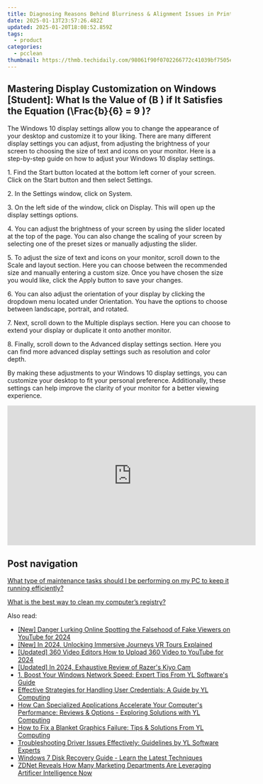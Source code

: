 ```yaml
---
title: Diagnosing Reasons Behind Blurriness & Alignment Issues in Printed Document Scans - Expert Advice by YL Software
date: 2025-01-13T23:57:26.482Z
updated: 2025-01-20T18:08:52.859Z
tags:
  - product
categories:
  - pcclean
thumbnail: https://thmb.techidaily.com/98061f90f0702266772c41039bf7505ea26afb88709675b4845f86d9c07123c1.jpg
---
```


## Mastering Display Customization on Windows [Student]: What Is the Value of \(B \) if It Satisfies the Equation \(\Frac{b}{6} = 9 \)?

The Windows 10 display settings allow you to change the appearance of your desktop and customize it to your liking. There are many different display settings you can adjust, from adjusting the brightness of your screen to choosing the size of text and icons on your monitor. Here is a step-by-step guide on how to adjust your Windows 10 display settings. 

1\. Find the Start button located at the bottom left corner of your screen. Click on the Start button and then select Settings.

2\. In the Settings window, click on System.

3\. On the left side of the window, click on Display. This will open up the display settings options. 

4\. You can adjust the brightness of your screen by using the slider located at the top of the page. You can also change the scaling of your screen by selecting one of the preset sizes or manually adjusting the slider.

5\. To adjust the size of text and icons on your monitor, scroll down to the Scale and layout section. Here you can choose between the recommended size and manually entering a custom size. Once you have chosen the size you would like, click the Apply button to save your changes.

6\. You can also adjust the orientation of your display by clicking the dropdown menu located under Orientation. You have the options to choose between landscape, portrait, and rotated.

7\. Next, scroll down to the Multiple displays section. Here you can choose to extend your display or duplicate it onto another monitor.

8\. Finally, scroll down to the Advanced display settings section. Here you can find more advanced display settings such as resolution and color depth. 

By making these adjustments to your Windows 10 display settings, you can customize your desktop to fit your personal preference. Additionally, these settings can help improve the clarity of your monitor for a better viewing experience.

<!-- affiliate ads begin -->
<iframe width="560" height="315" src="https://www.youtube.com/embed/58KlTPHv8dU?si=7ICagyNgrao7OkVO" title="YouTube video player" frameborder="0" allow="accelerometer; autoplay; clipboard-write; encrypted-media; gyroscope; picture-in-picture; web-share" referrerpolicy="strict-origin-when-cross-origin" allowfullscreen></iframe>
<!-- affiliate ads end -->

## Post navigation

[What type of maintenance tasks should I be performing on my PC to keep it running efficiently?](https://tools.techidaily.com/pcclean/products/)

[What is the best way to clean my computer’s registry?](https://tools.techidaily.com/pcclean/products/)

<ins class="adsbygoogle"
     style="display:block"
     data-ad-format="autorelaxed"
     data-ad-client="ca-pub-7571918770474297"
     data-ad-slot="1223367746"></ins>

<ins class="adsbygoogle"
     style="display:block"
     data-ad-client="ca-pub-7571918770474297"
     data-ad-slot="8358498916"
     data-ad-format="auto"
     data-full-width-responsive="true"></ins>

<span class="atpl-alsoreadstyle">Also read:</span>
<div><ul>
<li><a href="https://facebook-video-share.techidaily.com/new-danger-lurking-online-spotting-the-falsehood-of-fake-viewers-on-youtube-for-2024/"><u>[New] Danger Lurking Online Spotting the Falsehood of Fake Viewers on YouTube for 2024</u></a></li>
<li><a href="https://fox-hovers.techidaily.com/new-in-2024-unlocking-immersive-journeys-vr-tours-explained/"><u>[New] In 2024, Unlocking Immersive Journeys VR Tours Explained</u></a></li>
<li><a href="https://facebook-video-footage.techidaily.com/updated-360-video-editors-how-to-upload-360-video-to-youtube-for-2024/"><u>[Updated] 360 Video Editors How to Upload 360 Video to YouTube for 2024</u></a></li>
<li><a href="https://screen-capture.techidaily.com/updated-in-2024-exhaustive-review-of-razers-kiyo-cam/"><u>[Updated] In 2024, Exhaustive Review of Razer's Kiyo Cam</u></a></li>
<li><a href="https://win-hot.techidaily.com/1-boost-your-windows-network-speed-expert-tips-from-yl-softwares-guide/"><u>1. Boost Your Windows Network Speed: Expert Tips From YL Software's Guide</u></a></li>
<li><a href="https://win-hot.techidaily.com/effective-strategies-for-handling-user-credentials-a-guide-by-yl-computing/"><u>Effective Strategies for Handling User Credentials: A Guide by YL Computing</u></a></li>
<li><a href="https://win-hot.techidaily.com/how-can-specialized-applications-accelerate-your-computers-performance-reviews-and-options-exploring-solutions-with-yl-computing/"><u>How Can Specialized Applications Accelerate Your Computer's Performance: Reviews & Options - Exploring Solutions with YL Computing</u></a></li>
<li><a href="https://win-hot.techidaily.com/how-to-fix-a-blanket-graphics-failure-tips-and-solutions-from-yl-computing/"><u>How to Fix a Blanket Graphics Failure: Tips & Solutions From YL Computing</u></a></li>
<li><a href="https://win-hot.techidaily.com/troubleshooting-driver-issues-effectively-guidelines-by-yl-software-experts/"><u>Troubleshooting Driver Issues Effectively: Guidelines by YL Software Experts</u></a></li>
<li><a href="https://discover-cloud.techidaily.com/windows-7-disk-recovery-guide-learn-the-latest-techniques/"><u>Windows 7 Disk Recovery Guide - Learn the Latest Techniques</u></a></li>
<li><a href="https://app-tips.techidaily.com/zdnet-reveals-how-many-marketing-departments-are-leveraging-artificer-intelligence-now/"><u>ZDNet Reveals How Many Marketing Departments Are Leveraging Artificer Intelligence Now</u></a></li>
</ul></div>

